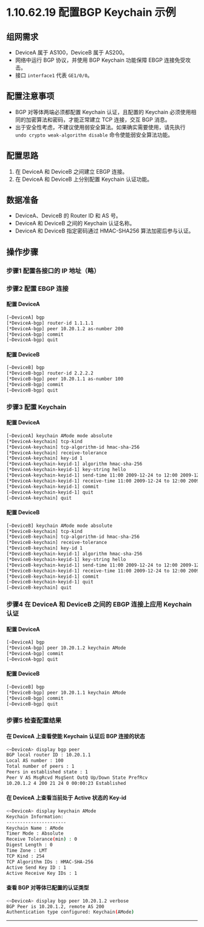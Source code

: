 # 1.10.62.19 配置BGP Keychain 示例

## 组网需求

- DeviceA 属于 AS100，DeviceB 属于 AS200。
- 网络中运行 BGP 协议，并使用 BGP Keychain 功能保障 EBGP 连接免受攻击。
- 接口 `interface1` 代表 `GE1/0/0`。

## 配置注意事项

- BGP 对等体两端必须都配置 Keychain 认证，且配置的 Keychain 必须使用相同的加密算法和密码，才能正常建立 TCP 连接，交互 BGP 消息。
- 出于安全性考虑，不建议使用弱安全算法。如果确实需要使用，请先执行 `undo crypto weak-algorithm disable` 命令使能弱安全算法功能。

## 配置思路

1. 在 DeviceA 和 DeviceB 之间建立 EBGP 连接。
2. 在 DeviceA 和 DeviceB 上分别配置 Keychain 认证功能。

## 数据准备

- DeviceA、DeviceB 的 Router ID 和 AS 号。
- DeviceA 和 DeviceB 之间的 Keychain 认证名称。
- DeviceA 和 DeviceB 指定密码通过 HMAC-SHA256 算法加密后参与认证。

## 操作步骤

### 步骤1 配置各接口的 IP 地址（略）

### 步骤2 配置 EBGP 连接

#### 配置 DeviceA

```bash
[~DeviceA] bgp
[*DeviceA-bgp] router-id 1.1.1.1
[*DeviceA-bgp] peer 10.20.1.2 as-number 200
[*DeviceA-bgp] commit
[~DeviceA-bgp] quit
```

#### 配置 DeviceB

```bash
[~DeviceB] bgp
[*DeviceB-bgp] router-id 2.2.2.2
[*DeviceB-bgp] peer 10.20.1.1 as-number 100
[*DeviceB-bgp] commit
[~DeviceB-bgp] quit
```

### 步骤3 配置 Keychain

#### 配置 DeviceA

```bash
[~DeviceA] keychain AMode mode absolute
[*DeviceA-keychain] tcp-kind
[*DeviceA-keychain] tcp-algorithm-id hmac-sha-256
[*DeviceA-keychain] receive-tolerance
[*DeviceA-keychain] key-id 1
[*DeviceA-keychain-keyid-1] algorithm hmac-sha-256
[*DeviceA-keychain-keyid-1] key-string hello
[*DeviceA-keychain-keyid-1] send-time 11:00 2009-12-24 to 12:00 2009-12-24
[*DeviceA-keychain-keyid-1] receive-time 11:00 2009-12-24 to 12:00 2009-12-24
[*DeviceA-keychain-keyid-1] commit
[~DeviceA-keychain-keyid-1] quit
[~DeviceA-keychain] quit
```

#### 配置 DeviceB

```bash
[~DeviceB] keychain AMode mode absolute
[*DeviceB-keychain] tcp-kind
[*DeviceB-keychain] tcp-algorithm-id hmac-sha-256
[*DeviceB-keychain] receive-tolerance
[*DeviceB-keychain] key-id 1
[*DeviceB-keychain-keyid-1] algorithm hmac-sha-256
[*DeviceB-keychain-keyid-1] key-string hello
[*DeviceB-keychain-keyid-1] send-time 11:00 2009-12-24 to 12:00 2009-12-24
[*DeviceB-keychain-keyid-1] receive-time 11:00 2009-12-24 to 12:00 2009-12-24
[*DeviceB-keychain-keyid-1] commit
[~DeviceB-keychain-keyid-1] quit
[~DeviceB-keychain] quit
```

### 步骤4 在 DeviceA 和 DeviceB 之间的 EBGP 连接上应用 Keychain 认证

#### 配置 DeviceA

```bash
[~DeviceA] bgp
[*DeviceA-bgp] peer 10.20.1.2 keychain AMode
[*DeviceA-bgp] commit
[~DeviceA-bgp] quit
```

#### 配置 DeviceB

```bash
[~DeviceB] bgp
[*DeviceB-bgp] peer 10.20.1.1 keychain AMode
[*DeviceB-bgp] commit
[~DeviceB-bgp] quit
```

### 步骤5 检查配置结果

#### 在 DeviceA 上查看使能 Keychain 认证后 BGP 连接的状态

```bash
<~DeviceA> display bgp peer
BGP local router ID : 10.20.1.1
Local AS number : 100
Total number of peers : 1
Peers in established state : 1
Peer V AS MsgRcvd MsgSent OutQ Up/Down State PrefRcv
10.20.1.2 4 200 21 24 0 00:00:23 Established
```

#### 在 DeviceA 上查看当前处于 Active 状态的 Key-id

```bash
<~DeviceA> display keychain AMode
Keychain Information:
----------------------
Keychain Name : AMode
Timer Mode : Absolute
Receive Tolerance(min) : 0
Digest Length : 0
Time Zone : LMT
TCP Kind : 254
TCP Algorithm IDs : HMAC-SHA-256
Active Send Key ID : 1
Active Receive Key IDs : 1
```

#### 查看 BGP 对等体已配置的认证类型

```bash
<~DeviceA> display bgp peer 10.20.1.2 verbose
BGP Peer is 10.20.1.2, remote AS 200
Authentication type configured: Keychain(AMode)
```

---